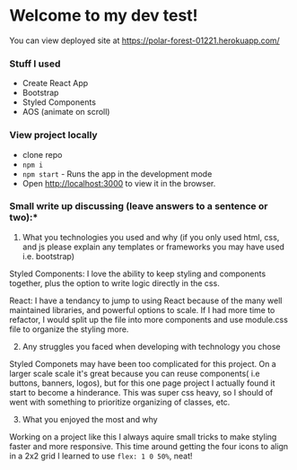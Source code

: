 # Welcome to my dev test!

You can view deployed site at https://polar-forest-01221.herokuapp.com/

### Stuff I used

- Create React App
- Bootstrap
- Styled Components
- AOS (animate on scroll)

### View project locally

- clone repo
- `npm i`
- `npm start` - Runs the app in the development mode
- Open [http://localhost:3000](http://localhost:3000) to view it in the browser.

### Small write up discussing (leave answers to a sentence or two):\*

1. What you technologies you used and why (if you only used html, css, and js please explain any templates or frameworks you may have used i.e. bootstrap)

Styled Components: I love the ability to keep styling and components together, plus the option to write logic directly in the css.

React: I have a tendancy to jump to using React because of the many well maintained libraries, and powerful options to scale. If I had more time to refactor, I would split up the file into more components and use module.css file to organize the styling more.

2. Any struggles you faced when developing with technology you chose

Styled Componets may have been too complicated for this project. On a larger scale scale it's great because you can reuse components( i.e buttons, banners, logos), but for this one page project I actually found it start to become a hinderance. This was super css heavy, so I should of went with something to prioritize organizing of classes, etc.

3. What you enjoyed the most and why

Working on a project like this I always aquire small tricks to make styling faster and more responsive. This time around getting the four icons to align in a 2x2 grid I learned to use `flex: 1 0 50%`, neat!
